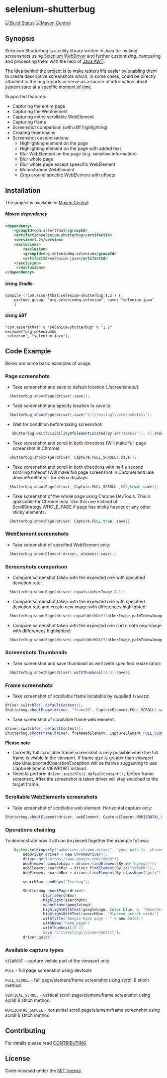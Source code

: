 # selenium-shutterbug

[![Build Status](https://travis-ci.org/assertthat/selenium-shutterbug.svg?branch=master)](https://travis-ci.org/assertthat/selenium-shutterbug)
[![Maven Central](https://maven-badges.herokuapp.com/maven-central/com.assertthat/selenium-shutterbug/badge.svg)](https://maven-badges.herokuapp.com/maven-central/com.assertthat/selenium-shutterbug)

## Synopsis

Selenium Shutterbug is a utility library written in Java for making screenshots using [Selenium WebDriver](http://www.seleniumhq.org/projects/webdriver/ "SeleniumHQ WebDriver page") and further customizing, comparing and processing them with the help of  [Java AWT](https://en.wikipedia.org/wiki/Abstract_Window_Toolkit "AWT wiki").

The idea behind the project is to make testers life easier by enabling them to create descriptive screenshots which, in some cases, could be directly attached to the bug reports or serve as a source of information about system state at a specific moment of time. 

Supported features: 

- Capturing the entire page
- Capturing the WebElement
- Capturing entire scrollable WebElement
- Capturing frame
- Screenshot comparison (with diff highlighting)
- Creating thumbnains
- Screenshot customisations: 
	- Highlighting element on the page
   	- Highlighting element on the page with added text
   	- Blur WebElement on the page (e.g. sensitive information)
   	- Blur whole page
  	- Blur whole page except speecific WebElement
   	- Monochrome WebElement
   	- Crop around specific WebElement with offsets


## Installation

The project is available in [Maven Central](http://search.maven.org/#search%7Cga%7C1%7Ca%3A%22selenium-shutterbug%22 "Maven Central project location")

##### Maven dependency

```xml
<dependency>
    <groupId>com.assertthat</groupId>
    <artifactId>selenium-shutterbug</artifactId>
    <version>1.2</version>
    <exclusions>
        <exclusion>
	    <groupId>org.seleniumhq.selenium</groupId>
	    <artifactId>selenium-java</artifactId>
	</exclusion>
     </exclusions>
</dependency>

```
##### Using Gradle

```
compile ('com.assertthat:selenium-shutterbug:1.2') {
    exclude group: "org.seleniumhq.selenium", name: "selenium-java"
    }
```

##### Using SBT

```
"com.assertthat" % "selenium-shutterbug" % "1.2" exclude("org.seleniumhq
.selenium", "selenium-java"),
```

## Code Example
 
Below are some basic examples of usage.

### Page screenshots
- Take screenshot and save to default location (./screenshots/):
```java
  Shutterbug.shootPage(driver).save();
```
- Take screenshot and specify location to save to:
```java
  Shutterbug.shootPage(driver).save("C:\\testing\\screenshots\\");
```
- Wait for condition before taking screenshot:
```java
   Shutterbug.wait(visibilityOfElementLocated(By.id("someId")), 5).shootPage(driver, Capture.FULL).save();
```
- Take screenshot and scroll in both directions (Will make full page screenshot in Chrome):
```java
  Shutterbug.shootPage(driver, Capture.FULL_SCROLL).save();
```
- Take screenshot and scroll in both directions with half a second scrolling timeout (Will make full page screenshot in Chrome) and use devicePixelRatio - for retina displays:
```java
  Shutterbug.shootPage(driver, Capture.FULL_SCROLL ,500,true).save();
```
- Take screenshot of the whole page using Chrome DevTools. This is applicable for Chrome only. Use this one instead of  ScrollStrategy.WHOLE_PAGE if page has sticky header or any other sticky elements. 
```java
  Shutterbug.shootPage(driver, Capture.FULL,true).save();
```
### WebElement screenshots

- Take screenshot of specified WebElement only:
```java
  Shutterbug.shootElement(driver, element).save();
```

### Screenshots comparison

- Compare screenshot taken with the expected one with specified deviation rate:
```java
  Shutterbug.shootPage(driver).equals(otherImage,0.1);
```
- Compare screenshot taken with the expected one with specified deviation rate and create new image with differences highlighted:
```java
  Shutterbug.shootPage(driver).equalsWithDiff(otherImage,pathToNewImage,0.1);
```
- Compare screenshot taken with the expected one and create new image with differences highlighted:
```java
  Shutterbug.shootPage(driver).equalsWithDiff(otherImage,pathToNewImage);
```

### Screenshots Thumbnails
- Take screenshot and save thumbnail as well (with specified resize ratio):
```java
  Shutterbug.shootPage(driver).withThumbnail(0.4).save();
```

### Frame screenshots
- Take screenshot of scrollable frame locatable by supplied `frameID`:
```java
driver.switchTo().defaultContent();
Shutterbug.shootFrame(driver, "frameID", CaptureElement.FULL_SCROLL).save();
```

- Take screenshot of scrollable frame web element:
```java
driver.switchTo().defaultContent();
Shutterbug.shootFrame(driver, frameWebElement, CaptureElement.FULL_SCROLL).save();
```

**Please note** 
- Currently full scrollable frame screenshot is only possible when the full frame is visible in the viewport. If frame size is greater than viewport size UnsupportedOperationException will be throws suggesting to use CaptureElement.VIEWPORT instead.
- Need to perform `driver.switchTo().defaultContent();` before frame screensot. After the screenshot is taken driver will stay switched to the target frame.

### Scrollable WebElements  screenshots


- Take screenshot of scrollable web element. Horizontal capture only:
```java
Shutterbug.shootElement(driver, webElement, CaptureElement.HORIZONTAL_SCROLL).save();
```

### Operations chaining

To demonstrate how it all can be pieced together the example follows:
```java
    System.setProperty("webdriver.chrome.driver", "your path to  chromedriver.exe");
        WebDriver driver = new ChromeDriver();
        driver.get("https://www.google.com/imghp");
        WebElement googleLogo = driver.findElement(By.id("hplogo"));
        WebElement searchBtn = driver.findElement(By.id("sblsbb"));
        WebElement searchBox = driver.findElement(By.className("gsfi"));

        searchBox.sendKeys("Testing");

        Shutterbug.shootPage(driver)
                .blur(searchBox)
                .highlight(searchBtn)
                .monochrome(googleLogo)
                .highlightWithText(googleLogo, Color.blue, 3, "Monochromed logo",Color.blue, new Font("SansSerif", Font.BOLD, 20))
                .highlightWithText(searchBox, "Blurred secret words")
                .withTitle("Google home page - " + new Date())
                .withName("home_page")
                .withThumbnail(0.7)
                .save("C:\\testing\\screenshots\\");
        driver.quit();
```
### Available capture types

 `VIEWPORT` - capture visible part of the viewport only
 
 `FULL` - full page screenshot using devtools
 
 `FULL_SCROLL` - full page/element/frame screenshot using scroll & stitch method
 
 `VERTICAL_SCROLL` - vertical scroll page/element/frame screenshot using scroll
  & stitch method
  
 `HORIZONTAL_SCROLL` - horizontal scroll page/element/frame screenshot using
  scroll & stitch method

## Contributing

For details please read [CONTRIBUTING](https://github.com/assertthat/selenium-shutterbug/blob/master/CONTRIBUTING.md "CONTRIBUTING")

## License

 Code released under the [MIT license](https://github.com/assertthat/selenium-shutterbug/blob/master/LICENSE "MIT license")
